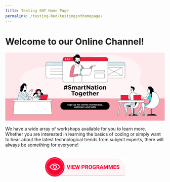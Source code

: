 ```yaml
---
title: Testing SNT Home Page
permalink: /testing-bed/testingsnthomepage/
---
```




# Welcome to our Online Channel! 
![Smart Nation Together](/images/community/smart-nation-together.png)

We have a wide array of workshops available for you to learn more. Whether you are interested in learning the basics of coding or simply want to hear about the latest technological trends from subject experts, there will always be something for everyone! 

<br>

<div style="width:100%;display:flex;justify-content:center;"><div style="width:50%;height:50%;"><a href="https://together.smartnation.gov.sg/"><img alt="View Programmes" src="/images/community/View-Programmes.png"></a></div></div>